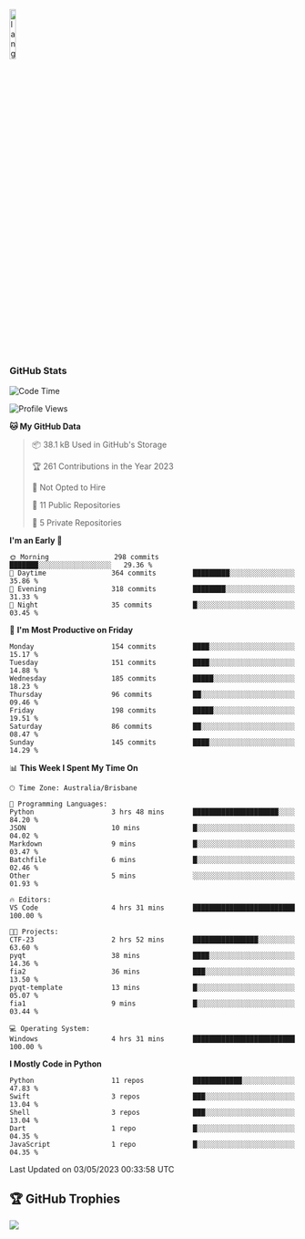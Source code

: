 <p align="left"><img width=15%" src="https://github.com/alansmathew/alansmathew/raw/master/lang.gif" alt="lang image here" /></p>

# <h3 align="left">GitHub Stats</h3>

<!--START_SECTION:waka-->
![Code Time](http://img.shields.io/badge/Code%20Time-207%20hrs%2020%20mins-blue)

![Profile Views](http://img.shields.io/badge/Profile%20Views-3-blue)

**🐱 My GitHub Data** 

> 📦 38.1 kB Used in GitHub's Storage 
 > 
> 🏆 261 Contributions in the Year 2023
 > 
> 🚫 Not Opted to Hire
 > 
> 📜 11 Public Repositories 
 > 
> 🔑 5 Private Repositories 
 > 
**I'm an Early 🐤** 

```text
🌞 Morning                298 commits         ███████░░░░░░░░░░░░░░░░░░   29.36 % 
🌆 Daytime                364 commits         █████████░░░░░░░░░░░░░░░░   35.86 % 
🌃 Evening                318 commits         ████████░░░░░░░░░░░░░░░░░   31.33 % 
🌙 Night                  35 commits          █░░░░░░░░░░░░░░░░░░░░░░░░   03.45 % 
```
📅 **I'm Most Productive on Friday** 

```text
Monday                   154 commits         ████░░░░░░░░░░░░░░░░░░░░░   15.17 % 
Tuesday                  151 commits         ████░░░░░░░░░░░░░░░░░░░░░   14.88 % 
Wednesday                185 commits         █████░░░░░░░░░░░░░░░░░░░░   18.23 % 
Thursday                 96 commits          ██░░░░░░░░░░░░░░░░░░░░░░░   09.46 % 
Friday                   198 commits         █████░░░░░░░░░░░░░░░░░░░░   19.51 % 
Saturday                 86 commits          ██░░░░░░░░░░░░░░░░░░░░░░░   08.47 % 
Sunday                   145 commits         ████░░░░░░░░░░░░░░░░░░░░░   14.29 % 
```


📊 **This Week I Spent My Time On** 

```text
🕑︎ Time Zone: Australia/Brisbane

💬 Programming Languages: 
Python                   3 hrs 48 mins       █████████████████████░░░░   84.20 % 
JSON                     10 mins             █░░░░░░░░░░░░░░░░░░░░░░░░   04.02 % 
Markdown                 9 mins              █░░░░░░░░░░░░░░░░░░░░░░░░   03.47 % 
Batchfile                6 mins              █░░░░░░░░░░░░░░░░░░░░░░░░   02.46 % 
Other                    5 mins              ░░░░░░░░░░░░░░░░░░░░░░░░░   01.93 % 

🔥 Editors: 
VS Code                  4 hrs 31 mins       █████████████████████████   100.00 % 

🐱‍💻 Projects: 
CTF-23                   2 hrs 52 mins       ████████████████░░░░░░░░░   63.60 % 
pyqt                     38 mins             ████░░░░░░░░░░░░░░░░░░░░░   14.36 % 
fia2                     36 mins             ███░░░░░░░░░░░░░░░░░░░░░░   13.50 % 
pyqt-template            13 mins             █░░░░░░░░░░░░░░░░░░░░░░░░   05.07 % 
fia1                     9 mins              █░░░░░░░░░░░░░░░░░░░░░░░░   03.44 % 

💻 Operating System: 
Windows                  4 hrs 31 mins       █████████████████████████   100.00 % 
```

**I Mostly Code in Python** 

```text
Python                   11 repos            ████████████░░░░░░░░░░░░░   47.83 % 
Swift                    3 repos             ███░░░░░░░░░░░░░░░░░░░░░░   13.04 % 
Shell                    3 repos             ███░░░░░░░░░░░░░░░░░░░░░░   13.04 % 
Dart                     1 repo              █░░░░░░░░░░░░░░░░░░░░░░░░   04.35 % 
JavaScript               1 repo              █░░░░░░░░░░░░░░░░░░░░░░░░   04.35 % 
```




 Last Updated on 03/05/2023 00:33:58 UTC
<!--END_SECTION:waka-->

## 🏆 GitHub Trophies

![](https://github-profile-trophy.vercel.app/?username=samh06&theme=discord&no-frame=true&no-bg=false&margin-w=4)

